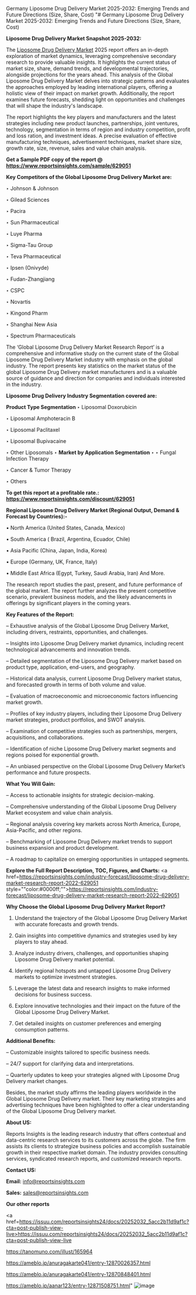 Germany Liposome Drug Delivery Market 2025-2032: Emerging Trends and Future Directions (Size, Share, Cost)
"# Germany Liposome Drug Delivery Market 2025-2032: Emerging Trends and Future Directions (Size, Share, Cost)

<strong>Liposome Drug Delivery Market Snapshot 2025-2032:</strong>

The <a href=https://www.reportsinsights.com/sample/629051>Liposome Drug Delivery Market</a> 2025 report offers an in-depth exploration of market dynamics, leveraging comprehensive secondary research to provide valuable insights. It highlights the current status of market size, share, demand trends, and developmental trajectories, alongside projections for the years ahead. This analysis of the Global Liposome Drug Delivery Market delves into strategic patterns and evaluates the approaches employed by leading international players, offering a holistic view of their impact on market growth. Additionally, the report examines future forecasts, shedding light on opportunities and challenges that will shape the industry's landscape.

The report highlights the key players and manufacturers and the latest strategies including new product launches, partnerships, joint ventures, technology, segmentation in terms of region and industry competition, profit and loss ration, and investment ideas. A precise evaluation of effective manufacturing techniques, advertisement techniques, market share size, growth rate, size, revenue, sales and value chain analysis.

<strong>Get a Sample PDF copy of the report @ <a href=https://www.reportsinsights.com/sample/629051 style=color:#0000ff;>https://www.reportsinsights.com/sample/629051</a></strong>

<strong>Key Competitors of the Global Liposome Drug Delivery Market are:</strong>

‣ Johnson & Johnson

‣ Gilead Sciences

‣ Pacira

‣ Sun Pharmaceutical

‣ Luye Pharma

‣ Sigma-Tau Group

‣ Teva Pharmaceutical

‣ Ipsen (Onivyde)

‣ Fudan-Zhangjiang

‣ CSPC

‣ Novartis

‣ Kingond Pharm

‣ Shanghai New Asia

‣ Spectrum Pharmaceuticals

The ‘Global Liposome Drug Delivery Market Research Report’ is a comprehensive and informative study on the current state of the Global Liposome Drug Delivery Market industry with emphasis on the global industry. The report presents key statistics on the market status of the global Liposome Drug Delivery market manufacturers and is a valuable source of guidance and direction for companies and individuals interested in the industry.

<strong>Liposome Drug Delivery Industry Segmentation covered are:</strong>

<strong>Product Type Segmentation</strong>
‣
Liposomal Doxorubicin

‣ Liposomal Amphoteracin B

‣ Liposomal Paclitaxel

‣ Liposomal Bupivacaine

‣ Other Liposomals
‣ 
<strong>Market by Application Segmentation</strong>
‣
‣  Fungal Infection Therapy

‣ Cancer & Tumor Therapy

‣ Others

<strong>To get this report at a profitable rate.: <a href=https://www.reportsinsights.com/discount/629051 style=color:#0000ff;>https://www.reportsinsights.com/discount/629051</a></strong>

<strong>Regional Liposome Drug Delivery Market (Regional Output, Demand &amp; Forecast by Countries):-</strong>

• North America (United States, Canada, Mexico)

• South America ( Brazil, Argentina, Ecuador, Chile)

• Asia Pacific (China, Japan, India, Korea)

• Europe (Germany, UK, France, Italy)

• Middle East Africa (Egypt, Turkey, Saudi Arabia, Iran) And More.

The research report studies the past, present, and future performance of the global market. The report further analyzes the present competitive scenario, prevalent business models, and the likely advancements in offerings by significant players in the coming years.

<strong>Key Features of the Report:</strong>

– Exhaustive analysis of the Global Liposome Drug Delivery Market, including drivers, restraints, opportunities, and challenges.

– Insights into Liposome Drug Delivery market dynamics, including recent technological advancements and innovation trends.

– Detailed segmentation of the Liposome Drug Delivery market based on product type, application, end-users, and geography.

– Historical data analysis, current Liposome Drug Delivery market status, and forecasted growth in terms of both volume and value.

– Evaluation of macroeconomic and microeconomic factors influencing market growth.

– Profiles of key industry players, including their Liposome Drug Delivery market strategies, product portfolios, and SWOT analysis.

– Examination of competitive strategies such as partnerships, mergers, acquisitions, and collaborations.

– Identification of niche Liposome Drug Delivery market segments and regions poised for exponential growth.

– An unbiased perspective on the Global Liposome Drug Delivery Market’s performance and future prospects.

<strong>What You Will Gain:</strong>

– Access to actionable insights for strategic decision-making.

– Comprehensive understanding of the Global Liposome Drug Delivery Market ecosystem and value chain analysis.

– Regional analysis covering key markets across North America, Europe, Asia-Pacific, and other regions.

– Benchmarking of Liposome Drug Delivery market trends to support business expansion and product development.

– A roadmap to capitalize on emerging opportunities in untapped segments.

<strong>Explore the Full Report Description, TOC, Figures, and Charts:</strong>
<a href=https://reportsinsights.com/industry-forecast/liposome-drug-delivery-market-research-report-2022-629051 style=""color:#0000ff;"">https://reportsinsights.com/industry-forecast/liposome-drug-delivery-market-research-report-2022-629051</a>

<strong>Why Choose the Global Liposome Drug Delivery Market Report?</strong>

1. Understand the trajectory of the Global Liposome Drug Delivery Market with accurate forecasts and growth trends.

2. Gain insights into competitive dynamics and strategies used by key players to stay ahead.

3. Analyze industry drivers, challenges, and opportunities shaping Liposome Drug Delivery market potential.

4. Identify regional hotspots and untapped Liposome Drug Delivery markets to optimize investment strategies.

5. Leverage the latest data and research insights to make informed decisions for business success.

6. Explore innovative technologies and their impact on the future of the Global Liposome Drug Delivery Market.

7. Get detailed insights on customer preferences and emerging consumption patterns.

<strong>Additional Benefits:</strong>

– Customizable insights tailored to specific business needs.

– 24/7 support for clarifying data and interpretations.

– Quarterly updates to keep your strategies aligned with Liposome Drug Delivery market changes.

Besides, the market study affirms the leading players worldwide in the Global Liposome Drug Delivery market. Their key marketing strategies and advertising techniques have been highlighted to offer a clear understanding of the Global Liposome Drug Delivery market.

<strong><strong>About US</strong>:</strong>

Reports Insights is the leading research industry that offers contextual and data-centric research services to its customers across the globe. The firm assists its clients to strategize business policies and accomplish sustainable growth in their respective market domain. The industry provides consulting services, syndicated research reports, and customized research reports.

<strong>Contact US:</strong>

<p class=><b>Email:</b> <a href=mailto:info@reportsinsights.com>info@reportsinsights.com</a></p>
<p class=><b>Sales:</b> <a href=mailto:sales@reportsinsights.com>sales@reportsinsights.com</a></p>

<strong>Our other reports</strong>

<a href=https://issuu.com/reportsinsights24/docs/20252032_5acc2b11d9af1c?cta=post-publish-view-live>https://issuu.com/reportsinsights24/docs/20252032_5acc2b11d9af1c?cta=post-publish-view-live</a>

<a href=https://tanomuno.com/illust/165964>https://tanomuno.com/illust/165964</a>

<a href=https://ameblo.jp/anuragakarte041/entry-12870026357.html>https://ameblo.jp/anuragakarte041/entry-12870026357.html</a>

<a href=https://ameblo.jp/anuragakarte041/entry-12870848401.html>https://ameblo.jp/anuragakarte041/entry-12870848401.html</a>

<a href=https://ameblo.jp/aanar123/entry-12871508751.html>https://ameblo.jp/aanar123/entry-12871508751.html</a>"
![image](https://github.com/user-attachments/assets/d794ec99-c7f3-473d-8cf4-4b9f98bb4551)
